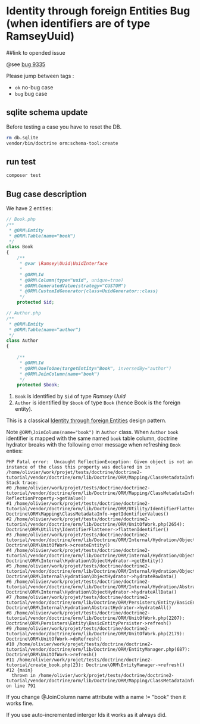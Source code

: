 # Identity through foreign Entities Bug (when identifiers are of type RamseyUuid)


##link to opended issue

@see [bug 9335](https://github.com/doctrine/orm/issues/9335#issue-1096350849)


Please jump between tags :

 - `ok` no-bug case
 - `bug` bug case 

## sqlite schema update

Before testing a case you have to reset the DB.

``` bash
rm db.sqlite
vendor/bin/doctrine orm:schema-tool:create
```

## run test

```bash
composer test
```

## Bug case description


We have 2 entities:

```php 
// Book.php
/**
 * @ORM\Entity 
 * @ORM\Table(name="book")
 */
class Book
{
    /**
     * @var \Ramsey\Uuid\UuidInterface
     *
     * @ORM\Id
     * @ORM\Column(type="uuid", unique=true)
     * @ORM\GeneratedValue(strategy="CUSTOM")
     * @ORM\CustomIdGenerator(class=UuidGenerator::class)
     */
    protected $id;
```

```php
// Author.php
/**
 * @ORM\Entity 
 * @ORM\Table(name="author")
 */
class Author
{  
 
    /**
     * @ORM\Id
     * @ORM\OneToOne(targetEntity="Book", inversedBy="author")
     * @ORM\JoinColumn(name="book")  
     */
    protected $book;

```

1. `Book` is identified by `$id` of type *Ramsey Uuid*
2.  `Author` is identified by `$book` of type `Book` (hence Book is the foreign entity).    

This is a classical [Identity through foreign Entities](https://www.doctrine-project.org/projects/doctrine-orm/en/2.10/tutorials/composite-primary-keys.html#identity-through-foreign-entities) design pattern.


Note `@ORM\JoinColumn(name="book")` in `Author` class.
When `Author` `book` identifier is mapped with the same named `book` table column, doctrine hydrator breaks with the following error message when refreshing `Book` enties:

```
PHP Fatal error:  Uncaught ReflectionException: Given object is not an instance of the class this property was declared in in /home/olivier/work/projet/tests/doctrine/doctrine2-tutorial/vendor/doctrine/orm/lib/Doctrine/ORM/Mapping/ClassMetadataInfo.php:791
Stack trace:
#0 /home/olivier/work/projet/tests/doctrine/doctrine2-tutorial/vendor/doctrine/orm/lib/Doctrine/ORM/Mapping/ClassMetadataInfo.php(791): ReflectionProperty->getValue()
#1 /home/olivier/work/projet/tests/doctrine/doctrine2-tutorial/vendor/doctrine/orm/lib/Doctrine/ORM/Utility/IdentifierFlattener.php(66): Doctrine\ORM\Mapping\ClassMetadataInfo->getIdentifierValues()
#2 /home/olivier/work/projet/tests/doctrine/doctrine2-tutorial/vendor/doctrine/orm/lib/Doctrine/ORM/UnitOfWork.php(2654): Doctrine\ORM\Utility\IdentifierFlattener->flattenIdentifier()
#3 /home/olivier/work/projet/tests/doctrine/doctrine2-tutorial/vendor/doctrine/orm/lib/Doctrine/ORM/Internal/Hydration/ObjectHydrator.php(255): Doctrine\ORM\UnitOfWork->createEntity()
#4 /home/olivier/work/projet/tests/doctrine/doctrine2-tutorial/vendor/doctrine/orm/lib/Doctrine/ORM/Internal/Hydration/ObjectHydrator.php(422): Doctrine\ORM\Internal\Hydration\ObjectHydrator->getEntity()
#5 /home/olivier/work/projet/tests/doctrine/doctrine2-tutorial/vendor/doctrine/orm/lib/Doctrine/ORM/Internal/Hydration/ObjectHydrator.php(143): Doctrine\ORM\Internal\Hydration\ObjectHydrator->hydrateRowData()
#6 /home/olivier/work/projet/tests/doctrine/doctrine2-tutorial/vendor/doctrine/orm/lib/Doctrine/ORM/Internal/Hydration/AbstractHydrator.php(268): Doctrine\ORM\Internal\Hydration\ObjectHydrator->hydrateAllData()
#7 /home/olivier/work/projet/tests/doctrine/doctrine2-tutorial/vendor/doctrine/orm/lib/Doctrine/ORM/Persisters/Entity/BasicEntityPersister.php(808): Doctrine\ORM\Internal\Hydration\AbstractHydrator->hydrateAll()
#8 /home/olivier/work/projet/tests/doctrine/doctrine2-tutorial/vendor/doctrine/orm/lib/Doctrine/ORM/UnitOfWork.php(2207): Doctrine\ORM\Persisters\Entity\BasicEntityPersister->refresh()
#9 /home/olivier/work/projet/tests/doctrine/doctrine2-tutorial/vendor/doctrine/orm/lib/Doctrine/ORM/UnitOfWork.php(2179): Doctrine\ORM\UnitOfWork->doRefresh()
#10 /home/olivier/work/projet/tests/doctrine/doctrine2-tutorial/vendor/doctrine/orm/lib/Doctrine/ORM/EntityManager.php(687): Doctrine\ORM\UnitOfWork->refresh()
#11 /home/olivier/work/projet/tests/doctrine/doctrine2-tutorial/create_book.php(23): Doctrine\ORM\EntityManager->refresh()
#12 {main}
  thrown in /home/olivier/work/projet/tests/doctrine/doctrine2-tutorial/vendor/doctrine/orm/lib/Doctrine/ORM/Mapping/ClassMetadataInfo.php on line 791
```

If you change @JoinColumn name attribute with a name != "book" then it works fine. 

If you use auto-incremented interger Ids it works as it always did. 


